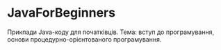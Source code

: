 # JavaForBeginners

Прикпади Java-коду для початківців. 
Тема: вступ до програмування, основи процедурно-орієнтованого програмування.
